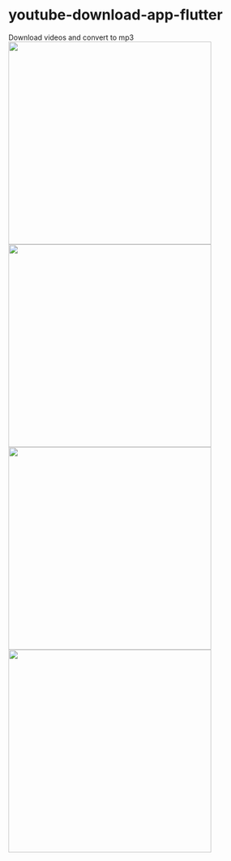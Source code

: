 # youtube-download-app-flutter
Download videos and convert to mp3
<br>
<img src="https://user-images.githubusercontent.com/7695045/124817749-92e03400-df40-11eb-852e-8c0b18fbc5d3.png"  height="400" /><br>
<img src="https://user-images.githubusercontent.com/7695045/124817737-91167080-df40-11eb-8c56-0233eb24b9e0.png"  height="400" /><br>
<img src="https://user-images.githubusercontent.com/7695045/124817741-92479d80-df40-11eb-9770-656e46861156.png"  height="400" /><br>
<img src="https://user-images.githubusercontent.com/7695045/124817746-92e03400-df40-11eb-8e49-d30b95eeb3f7.png"  height="400" /><br>

